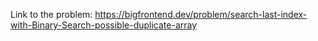 Link to the problem:  https://bigfrontend.dev/problem/search-last-index-with-Binary-Search-possible-duplicate-array
 
